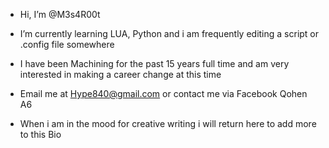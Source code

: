 - Hi, I’m @M3s4R00t
- I’m currently learning LUA, Python and i am frequently editing a script or .config file somewhere
- I have been Machining for the past 15 years full time and am  very interested in making a career change at this time
- Email me at Hype840@gmail.com or contact me via Facebook Qohen A6

- When i am in the mood for creative writing i will return here to add more to this Bio
